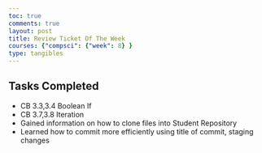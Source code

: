 ```yaml
---
toc: true
comments: true
layout: post
title: Review Ticket Of The Week
courses: {"compsci": {"week": 8} }
type: tangibles
---
```


## Tasks Completed
- CB 3.3,3.4 Boolean If
- CB 3.7,3.8 Iteration
- Gained information on how to clone files into Student Repository
- Learned how to commit more efficiently using title of commit, staging changes